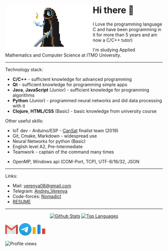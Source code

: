 <div align="left">
<img align="left" src="assets/Nomad.gif" height="140" width="280">
  
# Hi there 👋

I Love the programming language C and have been programming in it for more than 5 years and am now a C/C++ tutor)

I'm studying Applied Mathematics and Computer Science at ITMO University.   
</div> 


---
Technology stack:
* **C/C++** - sufficient knowledge for advanced programming
* **Qt** - sufficient knowledge for programming simple apps
* **Java**, **JavaScript** (Junior) - sufficient knowledge for programming algorithms
* **Python** (Junior) - programmed neural networks and did data processing with it
* **Clojure**, **HTML/CSS** (Basic) - basic knowledge from university course

Other useful skills:
* IoT dev - Arduino/ESP - [CanSat](http://roscansat.com/) finalist team (2019)
* Git, Cmake, Markdown - widespread use
* Neural Networks for python (Basic)
* English level A2, Pre-Intermediate
* Teamwork - captain of the command many times

- OpenMP, Windows api (COM-Port, TCP), UTF-8/16/32, JSON
  
---

Links:
* Mail:       [verenya08@gmail.com](mailto:verenya08@gmail.com) 
* Telegram:   [Andrey_Verenya](https://t.me/Andrey_Verenya)
* Code-forces: [Nomadict](https://codeforces.com/profile/Nomadict)
* [RESUME](https://shorturl.at/ovAR1)

---
<!---
<div align="center">
  <a href="https://github.com/Nomad192"><img src="https://github-profile-summary-cards.vercel.app/api/cards/profile-details?username=Nomad192&theme=nord_dark"/></a>
</div> 
--->

<div align="center">
<a href="https://github.com/Nomad192"><img alt="Github Stats" src="https://github-readme-stats.vercel.app/api/?username=Nomad192&theme=github_dark&icon_color=79ff97&text_color=9f9f9f&bg_color=151515&show_icons=true&count_private=true&hide_border=true" height="225px"/></a>
<a href="https://github.com/Nomad192"><img alt="Top Languages" src="https://github-readme-stats.vercel.app/api/top-langs/?username=Nomad192&hide=Makefile,Cmake,QMake&langs_count=8&layout=compact&theme=github_dark&hide_border=true&bg_color=151515&title_color=fff&icon_color=79ff97" height="225px"/></a>
</div>

[<img src='assets/gmail.svg' alt='GMail' height='40'>](mailto:verenya08@gmail.com)
[<img src='assets/telegram.svg' alt='Telegram' height='40'>](https://t.me/Andrey_Verenya)
[<img src='assets/code-forces.svg' alt='Codeforces' height='40'>](https://codeforces.com/profile/Nomadict)

![Profile views](https://gpvc.arturio.dev/Nomad192)  
